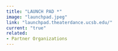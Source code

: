 ```yaml
---
title: "LAUNCH PAD *"
image: "launchpad.jpeg"
link: "launchpad.theaterdance.ucsb.edu/"
current: "true"
related:
- Partner Organizations
---
```


